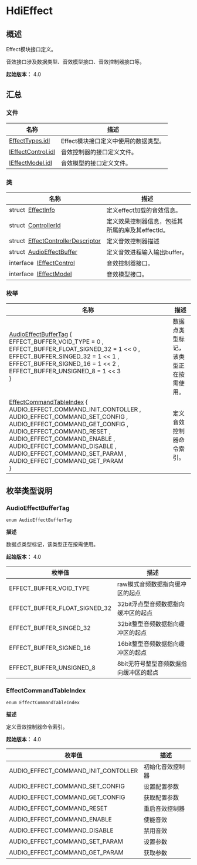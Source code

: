# HdiEffect


## 概述

Effect模块接口定义。

音效接口涉及数据类型、音效模型接口、音效控制器接口等。

**起始版本：** 4.0


## 汇总


### 文件

| 名称 | 描述 | 
| -------- | -------- |
| [EffectTypes.idl](_effect_types_8idl.md) | Effect模块接口定义中使用的数据类型。 | 
| [IEffectControl.idl](_i_effect_control_8idl.md) | 音效控制器的接口定义文件。 | 
| [IEffectModel.idl](_i_effect_model_8idl.md) | 音效模型的接口定义文件。 | 


### 类

| 名称 | 描述 | 
| -------- | -------- |
| struct&nbsp;&nbsp;[EffectInfo](_effect_info.md) | 定义effect加载的音效信息。 | 
| struct&nbsp;&nbsp;[ControllerId](_controller_id.md) | 定义效果控制器信息，包括其所属的库及其effectId。 | 
| struct&nbsp;&nbsp;[EffectControllerDescriptor](_effect_controller_descriptor.md) | 定义音效控制器描述 | 
| struct&nbsp;&nbsp;[AudioEffectBuffer](_audio_effect_buffer.md) | 定义音效进程输入输出buffer。 | 
| interface&nbsp;&nbsp;[IEffectControl](interface_i_effect_control.md) | 音效控制器接口。 | 
| interface&nbsp;&nbsp;[IEffectModel](interface_i_effect_model.md) | 音效模型接口。 | 


### 枚举

| 名称 | 描述 | 
| -------- | -------- |
| [AudioEffectBufferTag](#audioeffectbuffertag) {<br/>EFFECT_BUFFER_VOID_TYPE = 0 , EFFECT_BUFFER_FLOAT_SIGNED_32 = 1 &lt;&lt; 0 , EFFECT_BUFFER_SINGED_32 = 1 &lt;&lt; 1 , EFFECT_BUFFER_SIGNED_16 = 1 &lt;&lt; 2 ,<br/>EFFECT_BUFFER_UNSIGNED_8 = 1 &lt;&lt; 3<br/>} | 数据点类型标记，该类型正在按需使用。 | 
| [EffectCommandTableIndex](#effectcommandtableindex) {<br/>AUDIO_EFFECT_COMMAND_INIT_CONTOLLER , AUDIO_EFFECT_COMMAND_SET_CONFIG , AUDIO_EFFECT_COMMAND_GET_CONFIG , AUDIO_EFFECT_COMMAND_RESET , AUDIO_EFFECT_COMMAND_ENABLE , AUDIO_EFFECT_COMMAND_DISABLE , AUDIO_EFFECT_COMMAND_SET_PARAM , AUDIO_EFFECT_COMMAND_GET_PARAM<br/>} | 定义音效控制器命令索引。 | 


## 枚举类型说明


### AudioEffectBufferTag

```
enum AudioEffectBufferTag
```

**描述**

数据点类型标记，该类型正在按需使用。

**起始版本：** 4.0

| 枚举值 | 描述 | 
| -------- | -------- |
| EFFECT_BUFFER_VOID_TYPE | raw模式音频数据指向缓冲区的起点 | 
| EFFECT_BUFFER_FLOAT_SIGNED_32 | 32bit浮点型音频数据指向缓冲区的起点 | 
| EFFECT_BUFFER_SINGED_32 | 32bit整型音频数据指向缓冲区的起点 | 
| EFFECT_BUFFER_SIGNED_16 | 16bit整型音频数据指向缓冲区的起点 | 
| EFFECT_BUFFER_UNSIGNED_8 | 8bit无符号整型音频数据指向缓冲区的起点 | 


### EffectCommandTableIndex

```
enum EffectCommandTableIndex
```

**描述**

定义音效控制器命令索引。

**起始版本：** 4.0

| 枚举值 | 描述 | 
| -------- | -------- |
| AUDIO_EFFECT_COMMAND_INIT_CONTOLLER | 初始化音效控制器 | 
| AUDIO_EFFECT_COMMAND_SET_CONFIG | 设置配置参数 | 
| AUDIO_EFFECT_COMMAND_GET_CONFIG | 获取配置参数 | 
| AUDIO_EFFECT_COMMAND_RESET | 重启音效控制器 | 
| AUDIO_EFFECT_COMMAND_ENABLE | 使能音效 | 
| AUDIO_EFFECT_COMMAND_DISABLE | 禁用音效 | 
| AUDIO_EFFECT_COMMAND_SET_PARAM | 设置参数 | 
| AUDIO_EFFECT_COMMAND_GET_PARAM | 获取参数 | 
